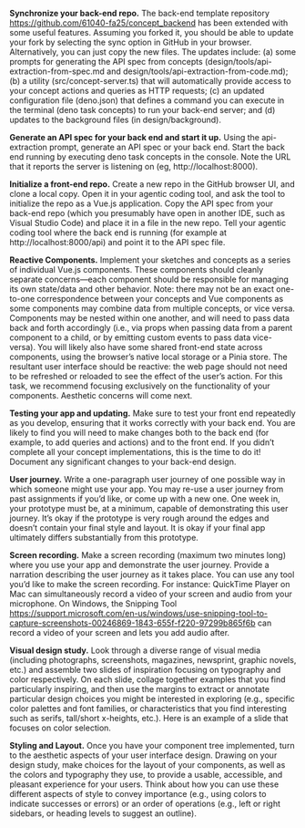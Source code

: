 **Synchronize your back-end repo.** The back-end template repository https://github.com/61040-fa25/concept_backend has been extended with some useful features. Assuming you forked it, you should be able to update your fork by selecting the sync option in GitHub in your browser. Alternatively, you can just copy the new files. The updates include: (a) some prompts for generating the API spec from concepts (design/tools/api-extraction-from-spec.md and design/tools/api-extraction-from-code.md); (b) a utility (src/concept-server.ts) that will automatically provide access to your concept actions and queries as HTTP requests; (c) an updated configuration file (deno.json) that defines a command you can execute in the terminal (deno task concepts) to run your back-end server; and (d) updates to the background files (in design/background).

**Generate an API spec for your back end and start it up.** Using the api-extraction prompt, generate an API spec or your back end. Start the back end running by executing deno task concepts in the console. Note the URL that it reports the server is listening on (eg, http://localhost:8000).

**Initialize a front-end repo.** Create a new repo in the GitHub browser UI, and clone a local copy. Open it in your agentic coding tool, and ask the tool to initialize the repo as a Vue.js application. Copy the API spec from your back-end repo (which you presumably have open in another IDE, such as Visual Studio Code) and place it in a file in the new repo. Tell your agentic coding tool where the back end is running (for example at http://localhost:8000/api) and point it to the API spec file.

**Reactive Components.** Implement your sketches and concepts as a series of individual Vue.js components. These components should cleanly separate concerns—each component should be responsible for managing its own state/data and other behavior. Note: there may not be an exact one-to-one correspondence between your concepts and Vue components as some components may combine data from multiple concepts, or vice versa. Components may be nested within one another, and will need to pass data back and forth accordingly (i.e., via props when passing data from a parent component to a child, or by emitting custom events to pass data vice-versa). You will likely also have some shared front-end state across components, using the browser’s native local storage or a Pinia store. The resultant user interface should be reactive: the web page should not need to be refreshed or reloaded to see the effect of the user’s action. For this task, we recommend focusing exclusively on the functionality of your components. Aesthetic concerns will come next.

**Testing your app and updating.** Make sure to test your front end repeatedly as you develop, ensuring that it works correctly with your back end. You are likely to find you will need to make changes both to the back end (for example, to add queries and actions) and to the front end. If you didn’t complete all your concept implementations, this is the time to do it! Document any significant changes to your back-end design.

**User journey.** Write a one-paragraph user journey of one possible way in which someone might use your app. You may re-use a user journey from past assignments if you’d like, or come up with a new one. One week in, your prototype must be, at a minimum, capable of demonstrating this user journey. It’s okay if the prototype is very rough around the edges and doesn’t contain your final style and layout. It is okay if your final app ultimately differs substantially from this prototype.

**Screen recording.** Make a screen recording (maximum two minutes long) where you use your app and demonstrate the user journey. Provide a narration describing the user journey as it takes place. You can use any tool you’d like to make the screen recording. For instance: QuickTime Player on Mac can simultaneously record a video of your screen and audio from your microphone. On Windows, the Snipping Tool https://support.microsoft.com/en-us/windows/use-snipping-tool-to-capture-screenshots-00246869-1843-655f-f220-97299b865f6b can record a video of your screen and lets you add audio after.

**Visual design study.** Look through a diverse range of visual media (including photographs, screenshots, magazines, newsprint, graphic novels, etc.) and assemble two slides of inspiration focusing on typography and color respectively. On each slide, collage together examples that you find particularly inspiring, and then use the margins to extract or annotate particular design choices you might be interested in exploring (e.g., specific color palettes and font families, or characteristics that you find interesting such as serifs, tall/short x-heights, etc.). Here is an example of a slide that focuses on color selection.

**Styling and Layout.** Once you have your component tree implemented, turn to the aesthetic aspects of your user interface design. Drawing on your design study, make choices for the layout of your components, as well as the colors and typography they use, to provide a usable, accessible, and pleasant experience for your users. Think about how you can use these different aspects of style to convey importance (e.g., using colors to indicate successes or errors) or an order of operations (e.g., left or right sidebars, or heading levels to suggest an outline).

